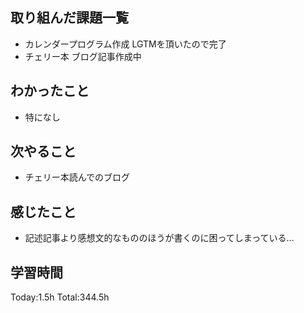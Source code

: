 ## 取り組んだ課題一覧
- カレンダープログラム作成 LGTMを頂いたので完了
- チェリー本 ブログ記事作成中
  
## わかったこと
- 特になし
  
## 次やること
- チェリー本読んでのブログ

## 感じたこと
- 記述記事より感想文的なもののほうが書くのに困ってしまっている…

## 学習時間
Today:1.5h
Total:344.5h
